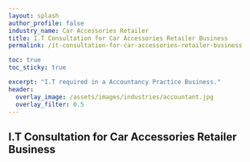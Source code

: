 ```yaml
---
layout: splash 
author_profile: false 
industry_name: Car Accessories Retailer
title: I.T Consultation for Car Accessories Retailer Business
permalink: /it-consultation-for-car-accessories-retailer-business

toc: true
toc_sticky: true

excerpt: "I.T required in a Accountancy Practice Business."
header:
  overlay_image: /assets/images/industries/accountant.jpg
  overlay_filter: 0.5 
---
```


## I.T Consultation for Car Accessories Retailer Business